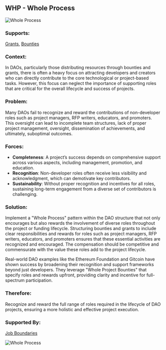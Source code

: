 ## WHP - Whole Process

![Whole Process](./output/illustrations/whole_process.png)

### Supports:
[Grants](./grants.html), [Bounties](./bounties.html)

### Context:
In DAOs, particularly those distributing resources through bounties and grants, there is often a heavy focus on attracting developers and creators who can directly contribute to the core technological or project-based tasks. However, this focus can neglect the importance of supporting roles that are critical for the overall lifecycle and success of projects.

### Problem:
Many DAOs fail to recognize and reward the contributions of non-developer roles such as project managers, RFP writers, educators, and promoters. This oversight can lead to incomplete team structures, lack of proper project management, oversight, dissemination of achievements, and ultimately, suboptimal outcomes.

### Forces:
- **Completeness**: A project’s success depends on comprehensive support across various aspects, including management, promotion, and education.
- **Recognition**: Non-developer roles often receive less visibility and acknowledgment, which can demotivate key contributors.
- **Sustainability**: Without proper recognition and incentives for all roles, sustaining long-term engagement from a diverse set of contributors is challenging.

### Solution:
Implement a "Whole Process" pattern within the DAO structure that not only encourages but also rewards the involvement of diverse roles throughout the project or funding lifecycle. Structuring bounties and grants to include clear responsibilities and rewards for roles such as project managers, RFP writers, educators, and promoters ensures that these essential activities are recognized and encouraged. The compensation should be competitive and commensurate with the value these roles add to the project lifecycle.

Real-world DAO examples like the Ethereum Foundation and Gitcoin have shown success by broadening their recognition and support frameworks beyond just developers. They leverage "Whole Project Bounties" that specify roles and rewards upfront, providing clarity and incentive for full-spectrum participation.

### Therefore:
Recognize and reward the full range of roles required in the lifecycle of DAO projects, ensuring a more holistic and effective project execution.

### Supported By:
[Job Boundaries](./job_boundaries.html)

![Whole Process](./output/whole_process_specific_graph.png)